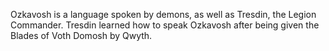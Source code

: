 Ozkavosh is a language spoken by demons, as well as Tresdin, the  Legion Commander.
Tresdin learned how to speak Ozkavosh after being given the Blades of Voth Domosh by Qwyth.

